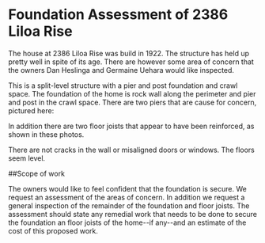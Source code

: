 # Foundation Assessment of 2386 Liloa Rise

The house at 2386 Liloa Rise was build in 1922. The structure has held up pretty well in spite of its age. There are however some area of concern that the owners Dan Heslinga and Germaine Uehara would like inspected. 

This is a split-level structure with a pier and post foundation and crawl space. The foundation of the home is rock wall along the perimeter and pier and post in the crawl space. There are two piers that are cause for concern, pictured here: 

In addition there are two floor joists that appear to have been reinforced, as shown in these photos. 

There are not cracks in the wall or misaligned doors or windows. The floors seem level. 

##Scope of work

The owners would like to feel confident that the foundation is secure. We request an assessment of the areas of concern. In addition we request a general inspection of the remainder of the foundation and floor joists. The assessment should state any remedial work that needs to be done to secure the foundation an floor joists of the home--if any--and an estimate of the cost of this proposed work. 




